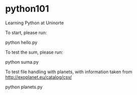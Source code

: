 # python101
Learning Python at Uninorte

To start, please run:

   python hello.py

To test the sum, please run:

   python suma.py

To test file handling with planets, with information taken from  http://exoplanet.eu/catalog/csv/

   python planets.py
